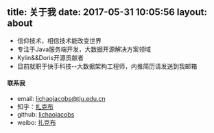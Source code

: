 title: 关于我
date: 2017-05-31 10:05:56
layout: about
---

- 信仰技术，相信技术能改变世界
- 专注于Java服务端开发，大数据开源解决方案领域
- Kylin&&Doris开源贡献者
- 目前就职于快手科技--大数据架构工程师，内推简历请发送到我邮箱

#### 联系我

- email: lichaojacobs@tju.edu.cn
- 知乎：[扎克布](https://www.zhihu.com/people/chao-li-11/activities)
- github: [lichaojacobs](https://github.com/lichaojacobs)
- weibo: [扎克布](http://weibo.com/3101672623/profile?topnav=1&wvr=6)